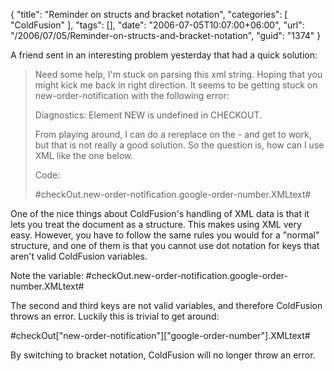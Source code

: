 {
	"title": "Reminder on structs and bracket notation",
	"categories": [
		"ColdFusion"
	],
	"tags": [],
	"date": "2006-07-05T10:07:00+06:00",
	"url": "/2006/07/05/Reminder-on-structs-and-bracket-notation",
	"guid": "1374"
}

A friend sent in an interesting problem yesterday that had a quick solution:

<blockquote>
Need some help, I'm stuck on parsing this xml string.  Hoping that you might kick me back in right direction. It seems to be getting stuck on new-order-notification with the following error:
 
 Diagnostics: Element NEW is undefined in CHECKOUT.
 
From playing around, I can do a rereplace on the - and get  to work, but that is not really a good solution.  So the 
question is, how can I use XML like the one below.
 
Code:
<cfset CheckOut = xmlParse(GoogleCheckOutFile)>	
 
<cfoutput>
#checkOut.new-order-notification.google-order-number.XMLtext#
</cfoutput>
</blockquote>

One of the nice things about ColdFusion's handling of XML data is that it lets you treat the document as a structure. This makes using XML very easy. However, you have to follow the same rules you would for a "normal" structure, and one of them is that you cannot use dot notation for keys that aren't valid ColdFusion variables.

Note the variable: #checkOut.new-order-notification.google-order-number.XMLtext#

The second and third keys are not valid variables, and therefore ColdFusion throws an error. Luckily this is trivial to get around:

#checkOut["new-order-notification"]["google-order-number"].XMLtext#

By switching to bracket notation, ColdFusion will no longer throw an error.